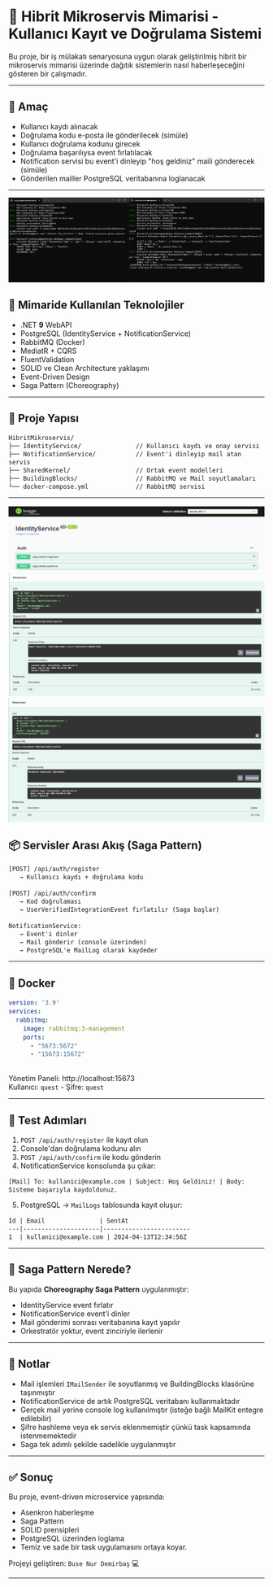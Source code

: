 # 🚀 Hibrit Mikroservis Mimarisi - Kullanıcı Kayıt ve Doğrulama Sistemi

Bu proje, bir iş mülakatı senaryosuna uygun olarak geliştirilmiş hibrit bir mikroservis mimarisi üzerinde dağıtık sistemlerin nasıl haberleşeceğini gösteren bir çalışmadır. 

---

## 🎯 Amaç

- Kullanıcı kaydı alınacak
- Doğrulama kodu e-posta ile gönderilecek (simüle)
- Kullanıcı doğrulama kodunu girecek
- Doğrulama başarılıysa event fırlatılacak
- Notification servisi bu event'i dinleyip "hoş geldiniz" maili gönderecek (simüle)
- Gönderilen mailler PostgreSQL veritabanına loglanacak

---
![index](https://github.com/busenurdmb/HibritMikroservis/blob/master/images/task.png)
## 🧱 Mimaride Kullanılan Teknolojiler

- .NET **9** WebAPI
- PostgreSQL (IdentityService + NotificationService)
- RabbitMQ (Docker)
- MediatR + CQRS
- FluentValidation
- SOLID ve Clean Architecture yaklaşımı
- Event-Driven Design
- Saga Pattern (Choreography)

---

## 🧩 Proje Yapısı

```
HibritMikroservis/
├── IdentityService/               // Kullanıcı kaydı ve onay servisi
├── NotificationService/           // Event'i dinleyip mail atan servis
├── SharedKernel/                  // Ortak event modelleri
├── BuildingBlocks/                // RabbitMQ ve Mail soyutlamaları
└── docker-compose.yml             // RabbitMQ servisi
```

---
![index](https://github.com/busenurdmb/HibritMikroservis/blob/master/images/identity.png)
![index](https://github.com/busenurdmb/HibritMikroservis/blob/master/images/register.png)
![index](https://github.com/busenurdmb/HibritMikroservis/blob/master/images/confirm.png)
## 📦 Servisler Arası Akış (Saga Pattern)

```
[POST] /api/auth/register 
   → Kullanıcı kaydı + doğrulama kodu 

[POST] /api/auth/confirm
   → Kod doğrulaması 
   → UserVerifiedIntegrationEvent fırlatılır (Saga başlar)

NotificationService:
   → Event'i dinler
   → Mail gönderir (console üzerinden)
   → PostgreSQL'e MailLog olarak kaydeder
```

---

## 🐳 Docker

```yaml
version: '3.9'
services:
  rabbitmq:
    image: rabbitmq:3-management
    ports:
      - "5673:5672"
      - "15673:15672"
 
```

Yönetim Paneli: http://localhost:15673  
Kullanıcı: `quest` - Şifre: `quest`

---

## 🧪 Test Adımları

1. `POST /api/auth/register` ile kayıt olun
2. Console'dan doğrulama kodunu alın
3. `POST /api/auth/confirm` ile kodu gönderin
4. NotificationService konsolunda şu çıkar:

```
[Mail] To: kullanici@example.com | Subject: Hoş Geldiniz! | Body: Sisteme başarıyla kaydoldunuz.
```

5. PostgreSQL → `MailLogs` tablosunda kayıt oluşur:

```
Id | Email               | SentAt
---|---------------------|------------------------
1  | kullanici@example.com | 2024-04-13T12:34:56Z
```

---

## 🧠 Saga Pattern Nerede?

Bu yapıda **Choreography Saga Pattern** uygulanmıştır:
- IdentityService event fırlatır
- NotificationService event'i dinler
- Mail gönderimi sonrası veritabanına kayıt yapılır
- Orkestratör yoktur, event zinciriyle ilerlenir

---

## 📌 Notlar

- Mail işlemleri `IMailSender` ile soyutlanmış ve BuildingBlocks klasörüne taşınmıştır
- NotificationService de artık PostgreSQL veritabanı kullanmaktadır
- Gerçek mail yerine console log kullanılmıştır (isteğe bağlı MailKit entegre edilebilir)
- Şifre hashleme veya ek servis eklenmemiştir çünkü task kapsamında istenmemektedir
- Saga tek adımlı şekilde sadelikle uygulanmıştır

---

## ✅ Sonuç

Bu proje, event-driven microservice yapısında:
- Asenkron haberleşme
- Saga Pattern
- SOLID prensipleri
- PostgreSQL üzerinden loglama
- Temiz ve sade bir task uygulamasını ortaya koyar.

Projeyi geliştiren: `Buse Nur Demirbaş` 💻





---





